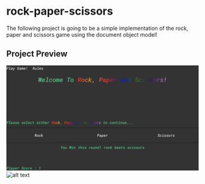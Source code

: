 # rock-paper-scissors
The following project is going to be a simple implementation of the rock, paper and scissors game using the document object model! 

## Project Preview 
![alt text](./resources/images/preview.png)
![alt text](./resources/images/)
